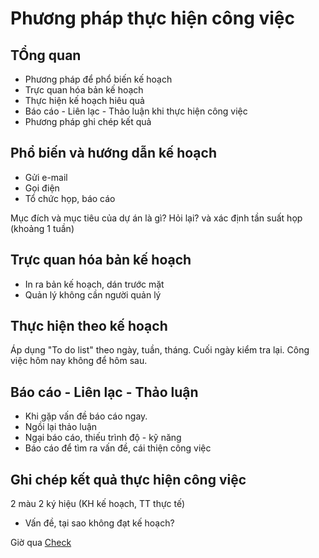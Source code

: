 # Phương pháp thực hiện công việc

## TỔng quan

- Phương pháp để phổ biến kế hoạch
- Trực quan hóa bản kế hoạch
- Thực hiện kế hoạch hiêu quả
- Báo cáo - Liên lạc - Thảo luận khi thực hiện công việc
- Phương pháp ghi chép kết quả

## Phổ biến và hướng dẫn kế hoạch

- Gửi e-mail
- Gọi điện
- Tổ chức họp, báo cáo

Mục đích và mục tiêu của dự án là gì? Hỏi lại? và xác định tần suất họp (khoảng 1 tuần)

## Trực quan hóa bản kế hoạch

- In ra bản kế hoạch, dán trước mặt
- Quản lý không cần người quản lý

## Thực hiện theo kế hoạch

Áp dụng "To do list" theo ngày, tuần, tháng.
Cuối ngày kiểm tra lại. Công việc hôm nay không để hôm sau.

## Báo cáo - Liên lạc - Thảo luận

- Khi gặp vấn đề báo cáo ngay.
- Ngồi lại thảo luận
- Ngại báo cáo, thiếu trình độ - kỹ năng
- Báo cáo để tìm ra vấn đề, cái thiện công việc

## Ghi chép kết quả thực hiện công việc

2 màu 2 ký hiệu (KH kế hoạch, TT thực tế)
- Vấn đề, tại sao không đạt kế hoạch?

Giờ qua [Check](check.md)